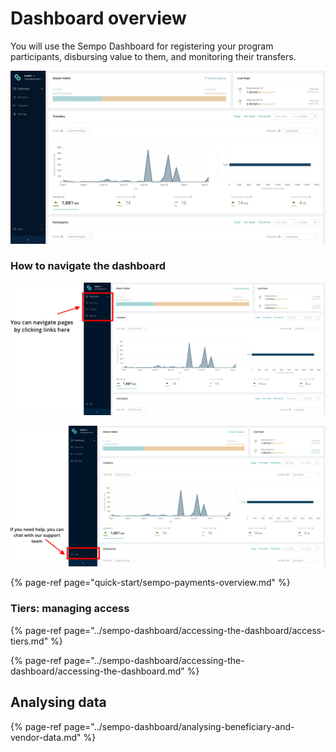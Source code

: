 # Dashboard overview

You will use the Sempo Dashboard for registering your program participants, disbursing value to them, and monitoring their transfers.

![Dashboard Page - Analytics](../.gitbook/assets/screen-shot-2020-09-10-at-10.54.44-am.png)

### **How to navigate the dashboard**

![How to navigate](../.gitbook/assets/support.png)

![How to access customer support](../.gitbook/assets/nav.png)

{% page-ref page="quick-start/sempo-payments-overview.md" %}

### Tiers: managing access

{% page-ref page="../sempo-dashboard/accessing-the-dashboard/access-tiers.md" %}

{% page-ref page="../sempo-dashboard/accessing-the-dashboard/accessing-the-dashboard.md" %}

## Analysing data

{% page-ref page="../sempo-dashboard/analysing-beneficiary-and-vendor-data.md" %}

